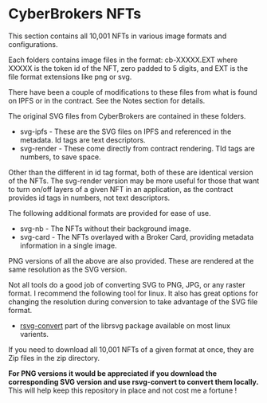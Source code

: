 # CyberBrokers NFTs

This section contains all 10,001 NFTs in various image formats and configurations.

Each folders contains image files in the format: cb-XXXXX.EXT where XXXXX is the token id of the NFT, zero padded to 5 digits, and EXT is the file format extensions like png or svg.

There have been a couple of modifications to these files from what is found on IPFS or in the contract.  See the Notes section for details.

The original SVG files from CyberBrokers are contained in these folders.
- svg-ipfs - These are the SVG files on IPFS and  referenced in the metadata.  Id tags are text descriptors.
- svg-render - These come directly from contract rendering.  TId tags are numbers, to save space.

Other than the different in id tag format, both of these are identical version of the NFTs.  The svg-render version may be more useful for those that want to turn on/off layers of a given NFT in an application, as the contract provides id tags in numbers, not text descriptors.

The following additional formats are provided for ease of use.
- svg-nb - The NFTs without their background image.
- svg-card - The NFTs overlayed with a Broker Card, providing metadata information in a single image.

PNG versions of all the above are also provided.  These are rendered at the same resolution as the SVG version.

Not all tools do a good job of converting SVG to PNG, JPG, or any raster format.  I recommend the following tool for linux.  It also has great options for changing the resolution during conversion to take advantage of the SVG file format.
- [rsvg-convert](https://wiki.gnome.org/action/show/Projects/LibRsvg?action=show&redirect=LibRsvg) part of the librsvg package available on most linux varients.

If you need to download all 10,001 NFTs of a given format at once, they are Zip files in the zip directory.

**For PNG versions it would be appreciated if you download the corresponding SVG version and use rsvg-convert to convert them locally.**  
This will help keep this repository in place and not cost me a fortune !
